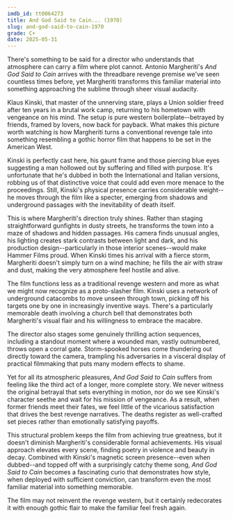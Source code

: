 ```yaml
---
imdb_id: tt0064273
title: And God Said to Cain... (1970)
slug: and-god-said-to-cain-1970
grade: C+
date: 2025-05-31
---
```


There's something to be said for a director who understands that atmosphere can carry a film where plot cannot. Antonio Margheriti's _And God Said to Cain_ arrives with the threadbare revenge premise we've seen countless times before, yet Margheriti transforms this familiar material into something approaching the sublime through sheer visual audacity.

Klaus Kinski, that master of the unnerving stare, plays a Union soldier freed after ten years in a brutal work camp, returning to his hometown with vengeance on his mind. The setup is pure western boilerplate--betrayed by friends, framed by lovers, now back for payback. What makes this picture worth watching is how Margheriti turns a conventional revenge tale into something resembling a gothic horror film that happens to be set in the American West.

Kinski is perfectly cast here, his gaunt frame and those piercing blue eyes suggesting a man hollowed out by suffering and filled with purpose. It's unfortunate that he's dubbed in both the International and Italian versions, robbing us of that distinctive voice that could add even more menace to the proceedings. Still, Kinski's physical presence carries considerable weight--he moves through the film like a specter, emerging from shadows and underground passages with the inevitability of death itself.

This is where Margheriti's direction truly shines. Rather than staging straightforward gunfights in dusty streets, he transforms the town into a maze of shadows and hidden passages. His camera finds unusual angles, his lighting creates stark contrasts between light and dark, and his production design--particularly in those interior scenes--would make Hammer Films proud. When Kinski times his arrival with a fierce storm, Margheriti doesn't simply turn on a wind machine; he fills the air with straw and dust, making the very atmosphere feel hostile and alive.

The film functions less as a traditional revenge western and more as what we might now recognize as a proto-slasher film. Kinski uses a network of underground catacombs to move unseen through town, picking off his targets one by one in increasingly inventive ways. There's a particularly memorable death involving a church bell that demonstrates both Margheriti's visual flair and his willingness to embrace the macabre.

The director also stages some genuinely thrilling action sequences, including a standout moment where a wounded man, vastly outnumbered, throws open a corral gate. Storm-spooked horses come thundering out directly toward the camera, trampling his adversaries in a visceral display of practical filmmaking that puts many modern effects to shame.

Yet for all its atmospheric pleasures, _And God Said to Cain_ suffers from feeling like the third act of a longer, more complete story. We never witness the original betrayal that sets everything in motion, nor do we see Kinski's character seethe and wait for his mission of vengeance. As a result, when former friends meet their fates, we feel little of the vicarious satisfaction that drives the best revenge narratives. The deaths register as well-crafted set pieces rather than emotionally satisfying payoffs.

This structural problem keeps the film from achieving true greatness, but it doesn't diminish Margheriti's considerable formal achievements. His visual approach elevates every scene, finding poetry in violence and beauty in decay. Combined with Kinski's magnetic screen presence--even when dubbed--and topped off with a surprisingly catchy theme song, _And God Said to Cain_ becomes a fascinating curio that demonstrates how style, when deployed with sufficient conviction, can transform even the most familiar material into something memorable.

The film may not reinvent the revenge western, but it certainly redecorates it with enough gothic flair to make the familiar feel fresh again.